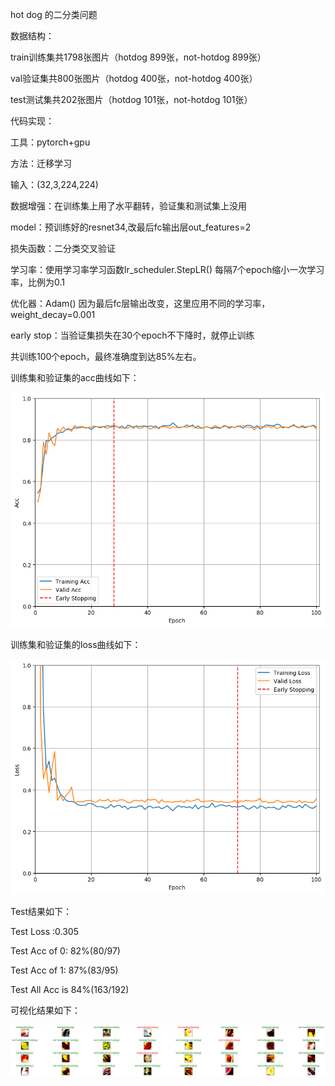 hot dog 的二分类问题


数据结构：

  train训练集共1798张图片（hotdog 899张，not-hotdog 899张）
  
  val验证集共800张图片（hotdog 400张，not-hotdog 400张）
  
  test测试集共202张图片（hotdog 101张，not-hotdog 101张）

代码实现：

  工具：pytorch+gpu
  
  方法：迁移学习
  
  输入：(32,3,224,224)
  
  数据增强：在训练集上用了水平翻转，验证集和测试集上没用
  
  model：预训练好的resnet34,改最后fc输出层out_features=2
  
  损失函数：二分类交叉验证
  
  学习率：使用学习率学习函数lr_scheduler.StepLR() 每隔7个epoch缩小一次学习率，比例为0.1
  
  优化器：Adam() 因为最后fc层输出改变，这里应用不同的学习率，weight_decay=0.001
  
  early stop：当验证集损失在30个epoch不下降时，就停止训练
 
共训练100个epoch，最终准确度到达85%左右。

训练集和验证集的acc曲线如下：

![acc_curve](https://github.com/gaoyelu1996/Deeplearning/blob/master/%E5%88%86%E7%B1%BB/hotdog/result_imgs/acc_curve.png)

训练集和验证集的loss曲线如下：

![loss_curve](https://github.com/gaoyelu1996/Deeplearning/blob/master/%E5%88%86%E7%B1%BB/hotdog/result_imgs/loss_curve.png)

Test结果如下：

Test Loss :0.305

Test Acc of     0: 82%(80/97)

Test Acc of     1: 87%(83/95)

Test All Acc is 84%(163/192)


可视化结果如下：

![test_vurve](https://github.com/gaoyelu1996/Deeplearning/blob/master/%E5%88%86%E7%B1%BB/hotdog/result_imgs/test.png)
  
